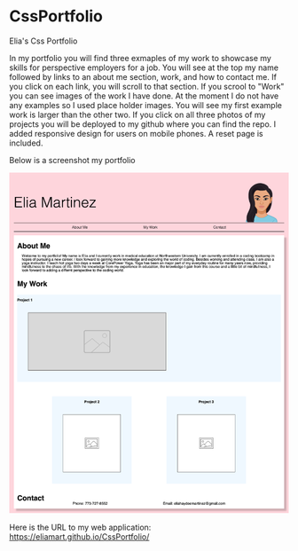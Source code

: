# CssPortfolio

Elia's Css Portfolio

In my portfolio you will find three exmaples of my work to showcase my skills for perspective employers for a job. You will see at the top my name followed by links to an about me section, work, and how to contact me. If you click on each link, you will scroll to that section. If you scrool to "Work" you can see images of the work I have done. At the moment I do not have any examples so I used place holder images. You will see my first example work is larger than the other two. If you click on all three photos of my projects you will be deployed to my github where you can find the repo. I added responsive design for users on mobile phones. A reset page is included. 

Below is a screenshot my portfolio

![Image of Portfolio with name, about me, work and contact information](./assets/css/images/Portfolio.html.png)

Here is the URL to my web application: https://eliamart.github.io/CssPortfolio/
